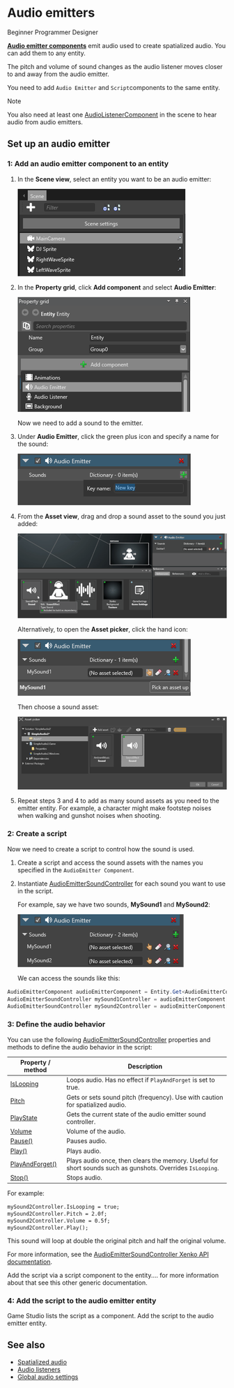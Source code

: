 # Audio emitters

<span class="label label-doc-level">Beginner</span>
<span class="label label-doc-audience">Programmer</span>
<span class="label label-doc-audience">Designer</span>

**[Audio emitter components](xref="SiliconStudio.Xenko.Audio.AudioEmitter")** emit audio used to create spatialized audio. You can add them to any entity.

The pitch and volume of sound changes as the audio listener moves closer to and away from the audio emitter.

You need to add `Audio Emitter` and `Script`components to the same entity.

> [!Note] 
You also need at least one [AudioListenerComponent](xref="SiliconStudio.Xenko.Audio.AudioListener") in the scene to hear audio from audio emitters.

## Set up an audio emitter

### 1: Add an audio emitter component to an entity

1. In the **Scene view**, select an entity you want to be an audio emitter:

    ![Select an wntity](media/audio-add-audiolistener-component-select-entity.png)

2. In the **Property grid**, click **Add component** and select **Audio Emitter**:

    ![Add AudioEmitter Component](media/audio-add-audioemitter-component-select-entity.png)

    Now we need to add a sound to the emitter.

3.  Under **Audio Emitter**, click the green plus icon and specify a name for the sound:

    ![Add New Sound Entry](media/audio-play-audioemitter-component-add-new-entry.png)

4. From the **Asset view**, drag and drop a sound asset to the sound you just added:

    ![Drag and drop a sound asset](media/audio-play-drag-and-drop-audio-asset.gif)

    Alternatively, to open the **Asset picker**, click the hand icon:

    ![Pick up an asset](media/audio-play-audioemitter-component-pick-an-asset.png)

    Then choose a sound asset:

    ![Select sound asset](media/audio-play-audioemitter-component-add-select-audio-asset.png)

5. Repeat steps 3 and 4 to add as many sound assets as you need to the emitter entity. For example, a character might make footstep noises when walking and gunshot noises when shooting.

### 2: Create a script
Now we need to create a script to control how the sound is used.

1. Create a script and access the sound assets with the names you specified in the `AudioEmitter Component`.

2. Instantiate [AudioEmitterSoundController](xref="SiliconStudio.Xenko.Audio.AudioEmitterSoundController") for each sound you want to use in the script.

    For example, say we have two sounds, **MySound1** and **MySound2**:

    ![List of Sounds in AudioEmitter Component](media/audio-emitters-dictionary-of-sounds-audio-emitter-component.png)

    We can access the sounds like this:

```cs
AudioEmitterComponent audioEmitterComponent = Entity.Get<AudioEmitterComponent>();
AudioEmitterSoundController mySound1Controller = audioEmitterComponent["MySound1"];
AudioEmitterSoundController mySound2Controller = audioEmitterComponent["MySound2"];
```

### 3: Define the audio behavior
You can use the following [AudioEmitterSoundController](xref="SiliconStudio.Xenko.Audio.AudioEmitterSoundController") properties and methods to define the audio behavior in the script:

| Property / method | Description |
|-------    |-------|
| [IsLooping](xref="SiliconStudio.Xenko.Audio.AudioEmitterSoundController.IsLooping") | Loops audio. Has no effect if ``PlayAndForget`` is set to true.|
| [Pitch](xref="SiliconStudio.Xenko.Audio.AudioEmitterSoundController.Pitch")     | Gets or sets sound pitch (frequency). Use with caution for spatialized audio. |
| [PlayState](xref="SiliconStudio.Xenko.Audio.AudioEmitterSoundController.PlayState")	| Gets the current state of the audio emitter sound controller. |
| [Volume](xref="SiliconStudio.Xenko.Audio.AudioEmitterSoundController.Volume")	| Volume of the audio. | 
| [Pause()](xref="SiliconStudio.Xenko.Audio.AudioEmitterSoundController.Pause")	| Pauses audio. |
| [Play()](xref="SiliconStudio.Xenko.Audio.AudioEmitterSoundController.Play")      | Plays audio. |
| [PlayAndForget()](xref="SiliconStudio.Xenko.Audio.AudioEmitterSoundController.PlayAndForget")| Plays audio once, then clears the memory. Useful for short sounds such as gunshots. Overrides ``IsLooping``.|
| [Stop()](xref="SiliconStudio.Xenko.Audio.AudioEmitterSoundController.Stop")	| Stops audio. |

For example:

```
mySound2Controller.IsLooping = true;
mySound2Controller.Pitch = 2.0f;
mySound2Controller.Volume = 0.5f;
mySound2Controller.Play();
```

This sound will loop at double the original pitch and half the original volume.

For more information, see the [AudioEmitterSoundController Xenko API documentation](xref="SiliconStudio.Xenko.Audio.AudioEmitterSoundController").

Add the script via a script component to the entity.... for more information about that see this other generic documentation.

### 4: Add the script to the audio emitter entity

Game Studio lists the script as a component. Add the script to the audio emitter entity.

## See also
* [Spatialized audio](spatialized-audio.md)
* [Audio listeners](audio-listeners.md)
* [Global audio settings](global-audio-settings.md)